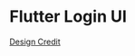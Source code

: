 # Flutter Login UI
[Design Credit](https://dribbble.com/shots/5871600-Login-screen-UI-Design/attachments)
